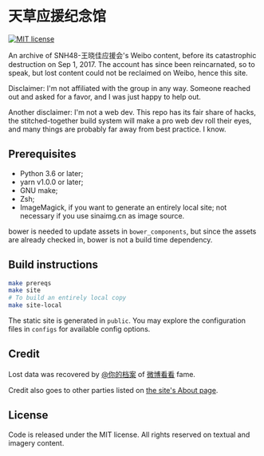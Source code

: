 # 天草应援纪念馆

[![MIT license](https://img.shields.io/badge/license-MIT-blue.svg?maxAge=2592000)](COPYING)

An archive of SNH48-王晓佳应援会's Weibo content, before its catastrophic destruction on Sep 1, 2017. The account has since been reincarnated, so to speak, but lost content could not be reclaimed on Weibo, hence this site.

Disclaimer: I'm not affiliated with the group in any way. Someone reached out and asked for a favor, and I was just happy to help out.

Another disclaimer: I'm not a web dev. This repo has its fair share of hacks, the stitched-together build system will make a pro web dev roll their eyes, and many things are probably far away from best practice. I know.

## Prerequisites

- Python 3.6 or later;
- yarn v1.0.0 or later;
- GNU make;
- Zsh;
- ImageMagick, if you want to generate an entirely local site; not necessary if you use sinaimg.cn as image source.

bower is needed to update assets in `bower_components`, but since the assets are already checked in, bower is not a build time dependency.

## Build instructions

```sh
make prereqs
make site
# To build an entirely local copy
make site-local
```

The static site is generated in `public`. You may explore the configuration files in `configs` for available config options.

## Credit

Lost data was recovered by [@你的档案](http://weibo.com/hecaitou001) of [微博看看](http://weibo.wbdacdn.com/e) fame.

Credit also goes to other parties listed on [the site's About page](http://sky-grass.com/about).

## License

Code is released under the MIT license. All rights reserved on textual and imagery content.
